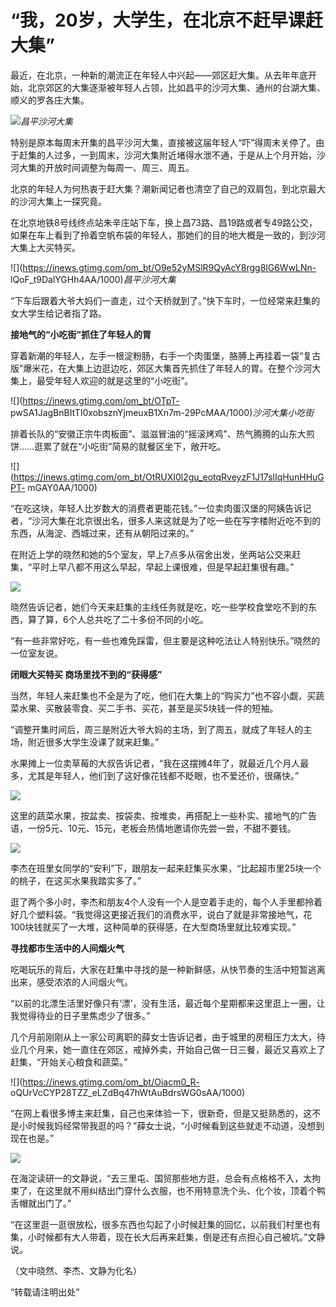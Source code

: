 # “我，20岁，大学生，在北京不赶早课赶大集”

最近，在北京，一种新的潮流正在年轻人中兴起——郊区赶大集。从去年年底开始，北京郊区的大集逐渐被年轻人占领，比如昌平的沙河大集、通州的台湖大集、顺义的罗各庄大集。

![](https://inews.gtimg.com/om_bt/Op9jG04q1LHWDDXL8xTCSQYYti_dxPc1HS52uLSgwBk1YAA/1000)_昌平沙河大集_

特别是原本每周末开集的昌平沙河大集，直接被这届年轻人“吓”得周末关停了。由于赶集的人过多，一到周末，沙河大集附近堵得水泄不通，于是从上个月开始，沙河大集的开放时间调整为每周一、周三、周五。

北京的年轻人为何热衷于赶大集？潮新闻记者也清空了自己的双肩包，到北京最大的沙河大集上一探究竟。

在北京地铁8号线终点站朱辛庄站下车，换上昌73路、昌19路或者专49路公交，如果在车上看到了拎着空帆布袋的年轻人，那她们的目的地大概是一致的，到沙河大集上大买特买。

![](https://inews.gtimg.com/om_bt/O9e52yMSlR9QyAcY8rgg8lG6WwLNn-
lQoF_t9DalYGHh4AA/1000)_昌平沙河大集_

“下车后跟着大爷大妈们一直走，过个天桥就到了。”快下车时，一位经常来赶集的女大学生给记者指了路。

**接地气的“小吃街”抓住了年轻人的胃**

穿着新潮的年轻人，左手一根淀粉肠，右手一个肉蛋堡，胳膊上再挂着一袋“复古版”爆米花，在大集上边逛边吃，郊区大集首先抓住了年轻人的胃。在整个沙河大集上，最受年轻人欢迎的就是这里的“小吃街”。

![](https://inews.gtimg.com/om_bt/OTpT-
pwSA1JagBnBItTI0xobsznYjmeuxB1Xn7m-29PcMAA/1000)_沙河大集小吃街_

排着长队的“安徽正宗牛肉板面”、滋滋冒油的“摇滚烤鸡”、热气腾腾的山东大煎饼……逛累了就在“小吃街”简易的就餐区坐下，敞开吃。

![](https://inews.gtimg.com/om_bt/OtRUXI0l2gu_eotqRveyzF1J17slIqHunHHuGPT-
mGAY0AA/1000)

“在吃这块，年轻人比岁数大的消费者更能花钱。”一位卖肉蛋汉堡的阿姨告诉记者，“沙河大集在北京很出名，很多人来这就是为了吃一些在写字楼附近吃不到的东西，从海淀、西城过来，还有从朝阳过来的。”

在附近上学的晓然和她的5个室友，早上7点多从宿舍出发，坐两站公交来赶集，“平时上早八都不用这么早起，早起上课很难，但是早起赶集很有趣。”

![](https://inews.gtimg.com/om_bt/OC-D7oJLxi7abflOjXAWnksjPI7HH5Y88mRUMSWIiOZpAAA/1000)

晓然告诉记者，她们今天来赶集的主线任务就是吃，吃一些学校食堂吃不到的东西，算了算，6个人总共吃了二十多份不同的小吃。

“有一些非常好吃，有一些也难免踩雷，但主要是这种吃法让人特别快乐。”晓然的一位室友说。

**闭眼大买特买 商场里找不到的“获得感”**

当然，年轻人来赶集也不全是为了吃，他们在大集上的“购买力”也不容小觑，买蔬菜水果、买散装零食、买二手书、买花，甚至是买5块钱一件的短袖。

“调整开集时间后，周三是附近大爷大妈的主场，到了周五，就成了年轻人的主场，附近很多大学生没课了就来赶集。”

水果摊上一位卖草莓的大叔告诉记者，“我在这摆摊4年了，就最近几个月人最多，尤其是年轻人，他们到了这好像花钱都不眨眼，也不爱还价，很痛快。”

![](https://inews.gtimg.com/om_bt/O0mX9MdF0HK2AQq_khjY5Y_BDgXjRcXv8-HOXqTOXkX7QAA/1000)

这里的蔬菜水果，按盆卖、按袋卖、按堆卖，再搭配上一些朴实、接地气的广告语，一份5元、10元、15元，老板会热情地邀请你先尝一尝，不甜不要钱。

![](https://inews.gtimg.com/om_bt/OCtoWD_AUwOHxRNXPNJiEK2Cv5qku9loyr6zdQKbxsdwkAA/1000)

李杰在班里女同学的“安利”下，跟朋友一起来赶集买水果，“比起超市里25块一个的桃子，在这买水果我踏实多了。”

逛了两个多小时，李杰和朋友4个人没有一个人是空着手走的，每个人手里都拎着好几个塑料袋。“我觉得这更接近我们的消费水平，说白了就是非常接地气，花100块钱就买了一大堆，这种简单的获得感，在大型商场里就比较难实现。”

**寻找都市生活中的人间烟火气**

吃喝玩乐的背后，大家在赶集中寻找的是一种新鲜感，从快节奏的生活中短暂逃离出来，感受浓浓的人间烟火气。

“以前的北漂生活里好像只有‘漂’，没有生活，最近每个星期都来这里逛上一圈，让我觉得待业的日子里焦虑少了很多。”

几个月前刚刚从上一家公司离职的薛女士告诉记者，由于城里的房租压力太大，待业几个月来，她一直住在郊区，戒掉外卖，开始自己做一日三餐，最近又喜欢上了赶集，“开始关心粮食和蔬菜。”

![](https://inews.gtimg.com/om_bt/Oiacm0_R-
oQUrVcCYP28TZZ_eLZdBq47hWtAuBdrsWG0sAA/1000)

“在网上看很多博主来赶集，自己也来体验一下，很新奇，但是又挺熟悉的，这不是小时候我妈经常带我逛的吗？”薛女士说，“小时候看到这些就走不动道，没想到现在也是。”

![](https://inews.gtimg.com/om_bt/OKL5dF0TD1lH1NqI2opYSqhd7hDhsVDnqM4NpJAlcP9BIAA/1000)

在海淀读研一的文静说，“去三里屯、国贸那些地方逛，总会有点格格不入，太拘束了，在这里就不用纠结出门穿什么衣服，也不用特意洗个头、化个妆，顶着个鸭舌帽就出门了。”

“在这里逛一逛很放松，很多东西也勾起了小时候赶集的回忆，以前我们村里也有集，小时候都有大人带着，现在长大后再来赶集，倒是还有点担心自己被坑。”文静说。

（文中晓然、李杰、文静为化名）

“转载请注明出处”

